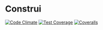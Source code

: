 # Construi

[![Code Climate](https://codeclimate.com/github/lstephen/construi/badges/gpa.svg)](https://codeclimate.com/github/lstephen/construi) [![Test Coverage](https://codeclimate.com/github/lstephen/construi/badges/coverage.svg)](https://codeclimate.com/github/lstephen/construi) [![Coveralls](https://img.shields.io/coveralls/lstephen/construi/develop.svg?style=plastic)](https://coveralls.io/r/lstephen/construi)

